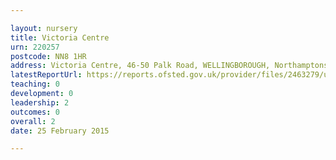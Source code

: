 ```yaml
---

layout: nursery
title: Victoria Centre
urn: 220257
postcode: NN8 1HR
address: Victoria Centre, 46-50 Palk Road, WELLINGBOROUGH, Northamptonshire, NN8 1HR
latestReportUrl: https://reports.ofsted.gov.uk/provider/files/2463279/urn/220257.pdf
teaching: 0
development: 0
leadership: 2
outcomes: 0
overall: 2
date: 25 February 2015

---
```

